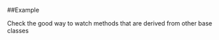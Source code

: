 
<!---
FrozenIsBool True
-->

##Example

Check the good way to watch methods that are derived from other base classes